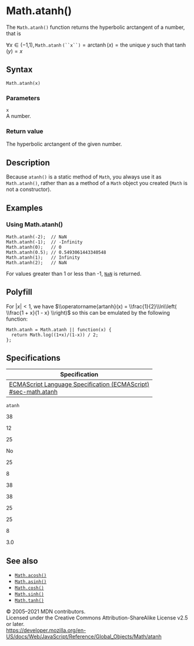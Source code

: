 # Math.atanh()

The `Math.atanh()` function returns the hyperbolic arctangent of a number, that is

∀*x* ∈ (−1,1), `Math.atanh` ` (``x``) ` = arctanh (_x_) = the unique *y* such that tanh (_y_) = *x*

## Syntax

    Math.atanh(x)

### Parameters

`x`  
A number.

### Return value

The hyperbolic arctangent of the given number.

## Description

Because `atanh()` is a static method of `Math`, you always use it as `Math.atanh()`, rather than as a method of a `Math` object you created (`Math` is not a constructor).

## Examples

### Using Math.atanh()

    Math.atanh(-2);  // NaN
    Math.atanh(-1);  // -Infinity
    Math.atanh(0);   // 0
    Math.atanh(0.5); // 0.5493061443340548
    Math.atanh(1);   // Infinity
    Math.atanh(2);   // NaN

For values greater than 1 or less than -1, [`NaN`](../nan) is returned.

## Polyfill

For |_x_| &lt; 1, we have $\\operatorname{artanh}(x) = \\frac{1}{2}\\ln\\left( \\frac{1 + x}{1 - x} \\right)$ so this can be emulated by the following function:

    Math.atanh = Math.atanh || function(x) {
      return Math.log((1+x)/(1-x)) / 2;
    };

## Specifications

<table><thead><tr class="header"><th>Specification</th></tr></thead><tbody><tr class="odd"><td><a href="https://tc39.es/ecma262/#sec-math.atanh">ECMAScript Language Specification (ECMAScript)<br />
<span class="small">#sec-math.atanh</span></a></td></tr></tbody></table>

`atanh`

38

12

25

No

25

8

38

38

25

25

8

3.0

## See also

-   [`Math.acosh()`](acosh)
-   [`Math.asinh()`](asinh)
-   [`Math.cosh()`](cosh)
-   [`Math.sinh()`](sinh)
-   [`Math.tanh()`](tanh)

© 2005–2021 MDN contributors.  
Licensed under the Creative Commons Attribution-ShareAlike License v2.5 or later.  
<a href="https://developer.mozilla.org/en-US/docs/Web/JavaScript/Reference/Global_Objects/Math/atanh" class="_attribution-link">https://developer.mozilla.org/en-US/docs/Web/JavaScript/Reference/Global_Objects/Math/atanh</a>
